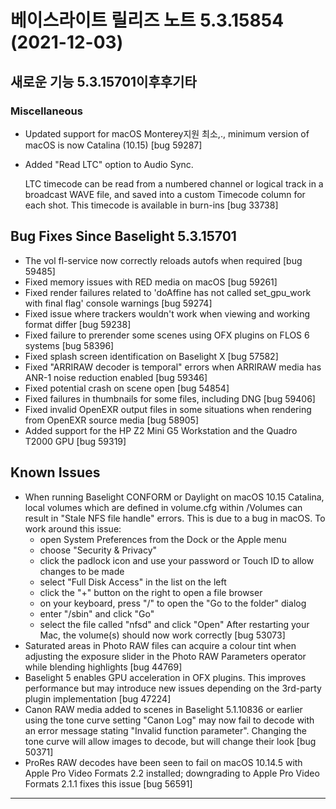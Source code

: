 # 베이스라이트 릴리즈 노트 5.3.15854 (2021-12-03)

## 새로운 기능 5.3.15701이후후기타

### Miscellaneous

* Updated support for macOS Monterey지원 최소,., minimum version of macOS is now Catalina (10.15) \[bug 59287]
*   Added "Read LTC" option to Audio Sync.

    LTC timecode can be read from a numbered channel or logical track in a broadcast WAVE file, and saved into a custom Timecode column for each shot. This timecode is available in burn-ins \[bug 33738]

## Bug Fixes Since Baselight 5.3.15701

* The vol fl-service now correctly reloads autofs when required \[bug 59485]
* Fixed memory issues with RED media on macOS \[bug 59261]
* Fixed render failures related to 'doAffine has not called set\_gpu\_work with final flag' console warnings \[bug 59274]
* Fixed issue where trackers wouldn't work when viewing and working format differ \[bug 59238]
* Fixed failure to prerender some scenes using OFX plugins on FLOS 6 systems \[bug 58396]
* Fixed splash screen identification on Baselight X \[bug 57582]
* Fixed "ARRIRAW decoder is temporal" errors when ARRIRAW media has ANR-1 noise reduction enabled \[bug 59346]
* Fixed potential crash on scene open \[bug 54854]
* Fixed failures in thumbnails for some files, including DNG \[bug 59406]
* Fixed invalid OpenEXR output files in some situations when rendering from OpenEXR source media \[bug 58905]
* Added support for the HP Z2 Mini G5 Workstation and the Quadro T2000 GPU \[bug 59319]

## Known Issues

* When running Baselight CONFORM or Daylight on macOS 10.15 Catalina, local volumes which are defined in volume.cfg within /Volumes can result in "Stale NFS file handle" errors. This is due to a bug in macOS. To work around this issue:
  * open System Preferences from the Dock or the Apple menu
  * choose "Security & Privacy"
  * click the padlock icon and use your password or Touch ID to allow changes to be made
  * select "Full Disk Access" in the list on the left
  * click the "+" button on the right to open a file browser
  * on your keyboard, press "/" to open the "Go to the folder" dialog
  * enter "/sbin" and click "Go"
  * select the file called "nfsd" and click "Open" After restarting your Mac, the volume(s) should now work correctly \[bug 53073]
* Saturated areas in Photo RAW files can acquire a colour tint when adjusting the exposure slider in the Photo RAW Parameters operator while blending highlights \[bug 44769]
* Baselight 5 enables GPU acceleration in OFX plugins. This improves performance but may introduce new issues depending on the 3rd-party plugin implementation \[bug 47224]
* Canon RAW media added to scenes in Baselight 5.1.10836 or earlier using the tone curve setting "Canon Log" may now fail to decode with an error message stating "Invalid function parameter". Changing the tone curve will allow images to decode, but will change their look \[bug 50371]
* ProRes RAW decodes have been seen to fail on macOS 10.14.5 with Apple Pro Video Formats 2.2 installed; downgrading to Apple Pro Video Formats 2.1.1 fixes this issue \[bug 56591]

***
